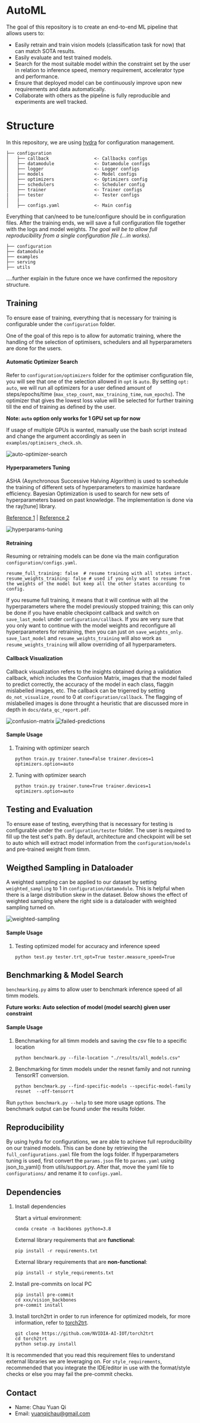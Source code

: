 #  AutoML

The goal of this repository is to create an end-to-end ML pipeline that allows users to:

- Easily retrain and train vision models (classification task for now) that can match SOTA results.
- Easily evaluate and test trained models.
- Search for the most suitable model within the constraint set by the user in relation to inference speed, memory requirement, accelerator type and performance.
- Ensure that deployed model can be continuously improve upon new requirements and data automatically.
- Collaborate with others as the pipeline is fully reproducible and experiments are well tracked.


# Structure

In this repository, we are using [hydra](https://hydra.cc/) for configuration management.

```
├── configuration
│   ├── callback                 <- Callbacks configs
│   ├── datamodule               <- Datamodule configs
│   ├── logger                   <- Logger configs
│   ├── models                   <- Model configs
│   ├── optimizers               <- Optimizers config
│   ├── schedulers               <- Scheduler config
│   ├── trainer                  <- Trainer configs
|   ├── tester                   <- Tester configs
│   |
│   ├── configs.yaml             <- Main config
```

Everything that can/need to be tune/configure should be in configuration files. After the training ends, we will save a full configuration file together with the logs and model weights. *The goal will be to allow full reproducibility from a single configuration file (...in works).*

```
├── configuration
├── datamodule
├── examples
├── serving
├── utils
```

....further explain in the future once we have confirmed the repository structure.



## Training


To ensure ease of training, everything that is necessary for training is configurable under the `configuration` folder.

One of the goal of this repo is to allow for automatic training, where the handling of the selection of optimisers, schedulers and all hyperparameters are done for the users.

#### Automatic Optimizer Search

Refer to `configuration/optimizers` folder for the optimiser configuration file, you will see that one of the selection allowed in `opt` is `auto`. By setting `opt: auto`, we will run all optimizers for a user defined amount of steps/epochs/time (`max_step_count`, `max_training_time`, `num_epochs`). The optimizer that gives the lowest loss value will be selected for further training till the end of training as defined by the user.

**Note: `auto` option only works for 1 GPU set up for now**

If usage of multiple GPUs is wanted, manually use the bash script instead and change the argument accordingly as seen in `examples/optimisers_check.sh`.

![auto-optimizer-search](./assets/auto_opt_search.png)

#### Hyperparameters Tuning

ASHA (Asynchronous Successive Halving Algorithm) is used to scehedule the training of different sets of hyperparameters to maximize hardware efficiency. Bayesian Optimization is used to search for new sets of hyperparameters based on past knowledge. The implementation is done via the ray[tune] library.

[Reference 1](https://arxiv.org/pdf/1810.05934.pdf) | [Reference 2](https://docs.ray.io/en/releases-1.4.1/tune/index.html)

![hyperparams-tuning](./assets/hyperparams_tuning.png)

#### Retraining

Resuming or retraining models can be done via the main configuration `configuration/configs.yaml`.

```
resume_full_training: false  # resume training with all states intact.
resume_weights_training: false # used if you only want to resume from the weights of the model but keep all the other states according to config.
```
If you resume full training, it means that it will continue with all the hyperparameters where the model previously stopped training; this can only be done if you have enable checkpoint callback and switch on `save_last_model` under `configuration/callback`. If you are very sure that you only want to continue with the model weights and reconfigure all hyperparameters for retraining, then you can just on `save_weights_only`. `save_last_model` and `resume_weights_training` will also work as `resume_weights_training` will allow overriding of all hyperparameters.

#### Callback Visualization
Callback visualization refers to the insights obtained during a validation callback, which includes the Confusion Matrix, images that the model failed to predict correctly, the accuracy of the model in each class, flaggin mislabelled images, etc. The callback can be trigerred by setting `do_not_visualize_round` to 0 at `configuration/callback`. The flagging of mislabelled images is done throught a heuristic that are discussed more in depth in `docs/data_qc_report.pdf`.

![confusion-matrix](./assets/confusion_matrix.png)
![failed-predictions](./assets/failed_predictions.png)
#### Sample Usage

1. Training with optimizer search
    ```
    python train.py trainer.tune=False trainer.devices=1 optimizers.option=auto
    ```
2. Tuning with optimizer search
    ```
    python train.py trainer.tune=True trainer.devices=1 optimizers.option=auto
    ```

## Testing and Evaluation
To ensure ease of testing, everything that is necessary for testing is configurable under the `configuration/tester` folder. The user is required to fill up the test set's path. By default, architecture and checkpoint will be set to auto which will extract model information from the `configuration/models` and pre-trained weight from timm.

## Weigthed Sampling in Dataloader
A weighted sampling can be applied to our dataset by setting `weighted_sampling` to 1 in `configuration/datamodule`. This is helpful when there is a large distribution skew in the dataset. Below shows the effect of weighted sampling where the right side is a dataloader with weighted sampling turned on.

![weighted-sampling](./assets/effects_of_weighted_sampling.png)

#### Sample Usage

1. Testing optimized model for accuracy and inference speed
    ```
    python test.py tester.trt_opt=True tester.measure_speed=True
    ```

## Benchmarking & Model Search

`benchmarking.py` aims to allow user to benchmark inference speed of all timm models.

**Future works: Auto selection of model (model search) given user constraint**

#### Sample Usage

1. Benchmarking for all timm models and saving the csv file to a specific location
    ```
    python benchmark.py --file-location "./results/all_models.csv"
    ```
2. Benchmarking for timm models under the resnet family and not running TensorRT conversion.
    ```
    python benchmark.py --find-specific-models --specific-model-family resnet  --off-tensorrt
    ```

Run `python benchmark.py --help` to see more usage options.
The benchmark output can be found under the results folder.

## Reproducibility
By using hydra for configurations, we are able to achieve full reproducibility on our trained models. This can be done by retrieving the `full_configurations.yaml` file from the logs folder. If hyperparameters tuning is used, first convert the `params.json` file to `params.yaml` using json_to_yaml() from utils/support.py. After that, move the yaml file to `configurations/` and rename it to `configs.yaml`.


## Dependencies


1. Install dependencies

    Start a virtual environment:
    ```
    conda create -n backbones python=3.8
    ```

    External library requirements that are **functional**:
    ```
    pip install -r requirements.txt
    ```

    External library requirements that are **non-functional**:
    ```
    pip install -r style_requirements.txt
    ```

2. Install pre-commits on local PC

    ```
    pip install pre-commit
    cd xxx/vision_backbones
    pre-commit install
    ```
3. Install torch2trt in order to run inference for optimized models, for more information, refer to [torch2trt](https://github.com/NVIDIA-AI-IOT/torch2trt).
    ```
    git clone https://github.com/NVIDIA-AI-IOT/torch2trt
    cd torch2trt
    python setup.py install
    ```

It is recommended that you read this requirement files to understand external libraries we are leveraging on. For `style_requirements`, recommended that you integrate the IDE/editor in use with the format/style checks or else you may fail the pre-commit checks.

## Contact
- Name: Chau Yuan Qi
- Email: yuanqichau@gmail.com

